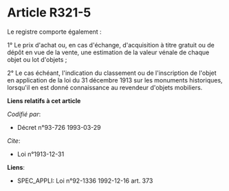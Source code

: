 # Article R321-5

Le registre comporte également :

1° Le prix d'achat ou, en cas d'échange, d'acquisition à titre gratuit ou de dépôt en vue de la vente, une estimation de la
valeur vénale de chaque objet ou lot d'objets ;

2° Le cas échéant, l'indication du classement ou de l'inscription de l'objet en application de la loi du 31 décembre 1913 sur
les monuments historiques, lorsqu'il en est donné connaissance au revendeur d'objets mobiliers.

**Liens relatifs à cet article**

_Codifié par_:

  - Décret n°93-726 1993-03-29

_Cite_:

  - Loi n°1913-12-31

**Liens**:

  - SPEC_APPLI: Loi n°92-1336 1992-12-16 art. 373
